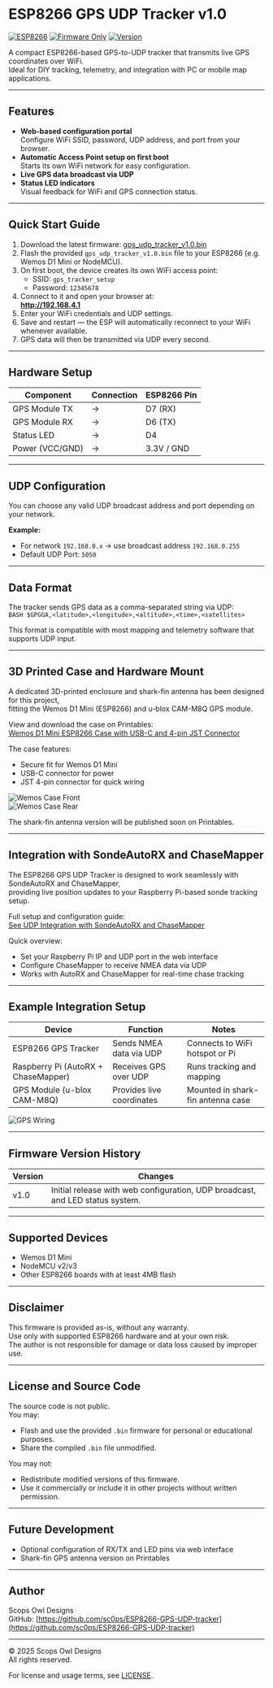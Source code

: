 # ESP8266 GPS UDP Tracker v1.0

[![ESP8266](https://img.shields.io/badge/ESP8266-Compatible-blue.svg)](#) 
[![Firmware Only](https://img.shields.io/badge/Firmware-Closed--Source-red.svg)](#) 
[![Version](https://img.shields.io/badge/Version-1.0-green.svg)](#)

A compact ESP8266-based GPS-to-UDP tracker that transmits live GPS coordinates over WiFi.  
Ideal for DIY tracking, telemetry, and integration with PC or mobile map applications.

---

## Features

- **Web-based configuration portal**  
  Configure WiFi SSID, password, UDP address, and port from your browser.
- **Automatic Access Point setup on first boot**  
  Starts its own WiFi network for easy configuration.
- **Live GPS data broadcast via UDP**
- **Status LED indicators**  
  Visual feedback for WiFi and GPS connection status.

---

## Quick Start Guide

1. Download the latest firmware: [gps_udp_tracker_v1.0.bin](./firmware/gps_udp_tracker_v1.0.bin)
2. Flash the provided `gps_udp_tracker_v1.0.bin` file to your ESP8266 (e.g. Wemos D1 Mini or NodeMCU).
3. On first boot, the device creates its own WiFi access point:  
   - SSID: `gps_tracker_setup`  
   - Password: `12345678`
4. Connect to it and open your browser at:  
   **http://192.168.4.1**
5. Enter your WiFi credentials and UDP settings.
6. Save and restart — the ESP will automatically reconnect to your WiFi whenever available.
7. GPS data will then be transmitted via UDP every second.

---

## Hardware Setup

| Component      | Connection | ESP8266 Pin |
|----------------|-------------|--------------|
| GPS Module TX  | →           | D7 (RX)      |
| GPS Module RX  | →           | D6 (TX)      |
| Status LED     | →           | D4           |
| Power (VCC/GND)| →           | 3.3V / GND   |

---

## UDP Configuration

You can choose any valid UDP broadcast address and port depending on your network.

**Example:**
- For network `192.168.0.x` → use broadcast address `192.168.0.255`
- Default UDP Port: `5050`

---

## Data Format

The tracker sends GPS data as a comma-separated string via UDP:  
`BASH $GPGGA,<latitude>,<longitude>,<altitude>,<time>,<satellites>`

This format is compatible with most mapping and telemetry software that supports UDP input.

---

## 3D Printed Case and Hardware Mount

A dedicated 3D-printed enclosure and shark-fin antenna has been designed for this project,  
fitting the Wemos D1 Mini (ESP8266) and u-blox CAM-M8Q GPS module.

View and download the case on Printables:  
[Wemos D1 Mini ESP8266 Case with USB-C and 4-pin JST Connector](https://www.printables.com/model/1437053-wemos-d1-mini-esp8266-case-met-usb-c-en-4-pins-jst)

The case features:
- Secure fit for Wemos D1 Mini  
- USB-C connector for power  
- JST 4-pin connector for quick wiring  

![Wemos Case Front](./images/case_wemos_d1_usb-c_jst_1.png)  
![Wemos Case Rear](./images/case_wemos_d1_usb-c_jst_2.png)

The shark-fin antenna version will be published soon on Printables.

---

## Integration with SondeAutoRX and ChaseMapper

The ESP8266 GPS UDP Tracker is designed to work seamlessly with SondeAutoRX and ChaseMapper,  
providing live position updates to your Raspberry Pi-based sonde tracking setup.

Full setup and configuration guide:  
[See UDP Integration with SondeAutoRX and ChaseMapper](./docs/UDP_Integration_with_SondeAutoRX_and_ChaseMapper.md)

Quick overview:
- Set your Raspberry Pi IP and UDP port in the web interface  
- Configure ChaseMapper to receive NMEA data via UDP  
- Works with AutoRX and ChaseMapper for real-time chase tracking

---

## Example Integration Setup

| Device | Function | Notes |
|---------|-----------|-------|
| ESP8266 GPS Tracker | Sends NMEA data via UDP | Connects to WiFi hotspot or Pi |
| Raspberry Pi (AutoRX + ChaseMapper) | Receives GPS over UDP | Runs tracking and mapping |
| GPS Module (u-blox CAM-M8Q) | Provides live coordinates | Mounted in shark-fin antenna case |

![GPS Wiring](./images/gps_wiring_cam_m8q_d1mini.png)

---

## Firmware Version History

| Version | Changes |
|----------|----------|
| v1.0 | Initial release with web configuration, UDP broadcast, and LED status system. |

---

## Supported Devices

- Wemos D1 Mini  
- NodeMCU v2/v3  
- Other ESP8266 boards with at least 4MB flash

---

## Disclaimer

This firmware is provided as-is, without any warranty.  
Use only with supported ESP8266 hardware and at your own risk.  
The author is not responsible for damage or data loss caused by improper use.

---

## License and Source Code

The source code is not public.  
You may:
- Flash and use the provided `.bin` firmware for personal or educational purposes.
- Share the compiled `.bin` file unmodified.

You may not:
- Redistribute modified versions of this firmware.
- Use it commercially or include it in other projects without written permission.

---

## Future Development

- Optional configuration of RX/TX and LED pins via web interface  
- Shark-fin GPS antenna version on Printables 

---

## Author

Scops Owl Designs  
GitHub: [https://github.com/sc0ps/ESP8266-GPS-UDP-tracker](https://github.com/sc0ps/ESP8266-GPS-UDP-tracker)

---

© 2025 Scops Owl Designs  
All rights reserved.  

For license and usage terms, see [LICENSE](./LICENSE).

